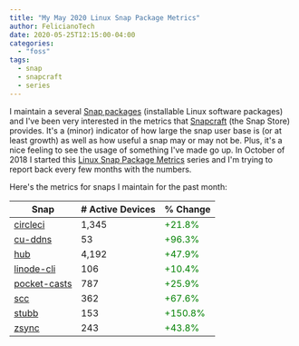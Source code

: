 ```yaml
---
title: "My May 2020 Linux Snap Package Metrics"
author: FelicianoTech
date: 2020-05-25T12:15:00-04:00
categories:
  - "foss"
tags:
  - snap
  - snapcraft
  - series
---
```


I maintain a several [Snap packages](/blog/what-are-linux-snap-packages-why-use-them/) (installable Linux software packages) and I've been very interested in the metrics that [Snapcraft][snapcraft] (the Snap Store) provides.
It's a (minor) indicator of how large the snap user base is (or at least growth) as well as how useful a snap may or may not be.
Plus, it's a nice feeling to see the usage of something I've made go up.
In October of 2018 I started this [Linux Snap Package Metrics](/blog/october-2018-snap-metrics/) series and I'm trying to report back every few months with the numbers.

Here's the metrics for snaps I maintain for the past month:

<!--more-->

| Snap | # Active Devices | % Change |
| --- | --- | --- |
| [circleci](https://Snapcraft.io/circleci) | 1,345 | <span style="color:green">+21.8%</span> |
| [cu-ddns](https://Snapcraft.io/cu-ddns) | 53 | <span style="color:green">+96.3%</span> |
| [hub](https://Snapcraft.io/hub) | 4,192 | <span style="color:green">+47.9%</span> |
| [linode-cli](https://Snapcraft.io/linode-cli) | 106 | <span style="color:green">+10.4%</span> |
| [pocket-casts](https://Snapcraft.io/pocket-casts) | 787 | <span style="color:green">+25.9%</span> |
| [scc](https://Snapcraft.io/scc) | 362 | <span style="color:green">+67.6%</span> |
| [stubb](https://Snapcraft.io/stubb) | 153 | <span style="color:green">+150.8%</span> |
| [zsync](https://Snapcraft.io/zsync) | 243 | <span style="color:green">+43.8%</span> |

<!--There's a couple items of note here:-->
<!--There's a single item of note here:-->



[snapcraft]: https://Snapcraft.io
